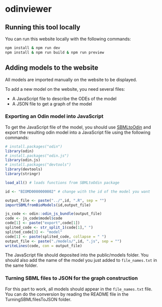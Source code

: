 # odinviewer

## Running this tool locally

You can run this website locally with the following commands:

```sh
npm install & npm run dev
npm install & npm run build & npm run preview
```

## Adding models to the website

All models are imported manually on the website to be displayed. 

To add a new model on the website, you need several files:
- A JavaScript file to describe the ODEs of the model
- A JSON file to get a graph of the model

### Exporting an Odin model into JavaScript

To get the JavaScript file of the model, you should use [SBMLtoOdin](https://github.com/bacpop/SBMLtoOdin) and export the resulting odin model into a JavaScript file using the following commands:

```R
# install.packages("odin")
library(odin)
# install.packages("odin.js")
library(odin.js)
# install.packages("devtools")
library(devtools)
library(stringr)

load_all() # loads functions from SBMLtoOdin package

id <- "BIOMD0000000002" # change with the id of the model you want

output_file <- paste("../",id, ".R", sep = "")
importSBMLfromBioModels(id,output_file)

js_code <- odin::odin_js_bundle(output_file)
code <- js_code$model$code
code[1] <- paste("export",code[1])
splited_code <- str_split_1(code[1]," ")
splited_code[3] <- "model"
code[1] <- paste(splited_code, collapse = " ")
output_file <- paste("./models/",id, ".js", sep = "")
writeLines(code, con = output_file)
```

The JavaScript file should deposited into the public/models folder.
You should also add the name of the model you just added to `file_names.txt` in the same folder.

### Turning SBML files to JSON for the graph construction

For this part to work, all models should appear in the `file_names.txt` file.
You can do the conversion by reading the README file in the TurningSBMLfilesToJSON folder.